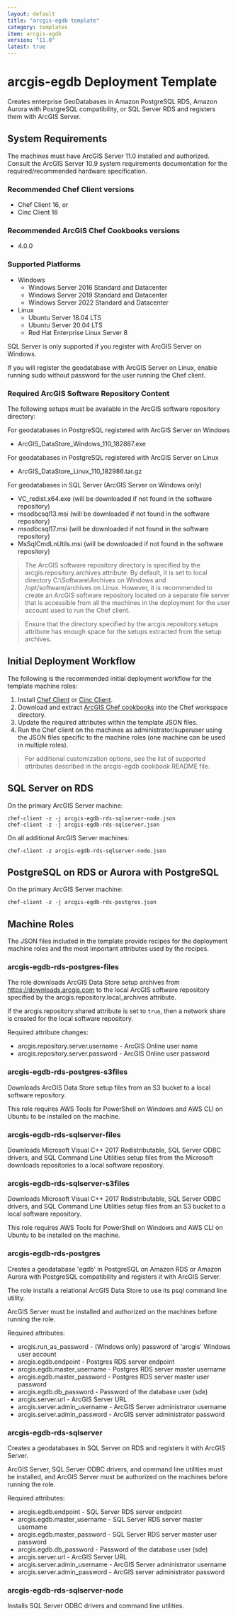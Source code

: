 ```yaml
---
layout: default
title: "arcgis-egdb template"
category: templates
item: arcgis-egdb
version: "11.0"
latest: true
---
```


# arcgis-egdb Deployment Template

Creates enterprise GeoDatabases in Amazon PostgreSQL RDS, Amazon Aurora with PostgreSQL compatibility, or SQL Server RDS and registers them with ArcGIS Server.

## System Requirements

The machines must have ArcGIS Server 11.0 installed and authorized. Consult the ArcGIS Server 10.9 system requirements documentation for the required/recommended hardware specification.

### Recommended Chef Client versions

* Chef Client 16, or
* Cinc Client 16

### Recommended ArcGIS Chef Cookbooks versions

* 4.0.0

### Supported Platforms

* Windows
  * Windows Server 2016 Standard and Datacenter
  * Windows Server 2019 Standard and Datacenter
  * Windows Server 2022 Standard and Datacenter
* Linux 
  * Ubuntu Server 18.04 LTS
  * Ubuntu Server 20.04 LTS
  * Red Hat Enterprise Linux Server 8

SQL Server is only supported if you register with ArcGIS Server on Windows.

If you will register the geodatabase with ArcGIS Server on Linux, enable running sudo without password for the user running the Chef client.

### Required ArcGIS Software Repository Content

The following setups must be available in the ArcGIS software repository directory:

For geodatabases in PostgreSQL registered with ArcGIS Server on Windows

* ArcGIS_DataStore_Windows_110_182887.exe

For geodatabases in PostgreSQL registered with ArcGIS Server on Linux

* ArcGIS_DataStore_Linux_110_182986.tar.gz

For geodatabases in SQL Server (ArcGIS Server on Windows only)

* VC_redist.x64.exe (will be downloaded if not found in the software repository)
* msodbcsql13.msi (will be downloaded if not found in the software repository)
* msodbcsql17.msi (will be downloaded if not found in the software repository)
* MsSqlCmdLnUtils.msi (will be downloaded if not found in the software repository)

> The ArcGIS software repository directory is specified by the arcgis.repository.archives attribute. By default, it is set to local directory C:\Software\Archives on Windows and /opt/software/archives on Linux. However, it is recommended to create an ArcGIS software repository located on a separate file server that is accessible from all the machines in the deployment for the user account used to run the Chef client.

> Ensure that the directory specified by the arcgis.repository.setups attribute has enough space for the setups extracted from the setup archives.

## Initial Deployment Workflow

The following is the recommended initial deployment workflow for the template machine roles:

1. Install [Chef Client](https://docs.chef.io/chef_install_script/) or [Cinc Client](https://cinc.sh/start/client/).
2. Download and extract [ArcGIS Chef cookbooks](https://github.com/Esri/arcgis-cookbook/releases) into the Chef workspace directory.
3. Update the required attributes within the template JSON files.
4. Run the Chef client on the machines as administrator/superuser using the JSON files specific to the machine roles (one machine can be used in multiple roles).

> For additional customization options, see the list of supported attributes described in the arcgis-egdb cookbook README file.

## SQL Server on RDS 

On the primary ArcGIS Server machine:

```
chef-client -z -j arcgis-egdb-rds-sqlserver-node.json
chef-client -z -j arcgis-egdb-rds-sqlserver.json
```

On all additional ArcGIS Server machines:

```
chef-client -z arcgis-egdb-rds-sqlserver-node.json
```

## PostgreSQL on RDS or Aurora with PostgreSQL

On the primary ArcGIS Server machine:

```
chef-client -z -j arcgis-egdb-rds-postgres.json
```

## Machine Roles

The JSON files included in the template provide recipes for the deployment machine roles and the most important attributes used by the recipes.  

### arcgis-egdb-rds-postgres-files

The role downloads ArcGIS Data Store setup archives from https://downloads.arcgis.com to the local ArcGIS software repository specified by the arcgis.repository.local_archives attribute.

If the arcgis.repository.shared attribute is set to `true`, then a network share is created for the local software repository.

Required attribute changes:

* arcgis.repository.server.username - ArcGIS Online user name
* arcgis.repository.server.password - ArcGIS Online user password

### arcgis-egdb-rds-postgres-s3files

Downloads ArcGIS Data Store setup files from an S3 bucket to a local software repository.

This role requires AWS Tools for PowerShell on Windows and AWS CLI on Ubuntu to be installed on the machine.  

### arcgis-egdb-rds-sqlserver-files

Downloads Microsoft Visual C++ 2017 Redistributable, SQL Server ODBC drivers, and SQL Command Line Utilities setup files from the Microsoft downloads repositories to a local software repository.

### arcgis-egdb-rds-sqlserver-s3files

Downloads Microsoft Visual C++ 2017 Redistributable, SQL Server ODBC drivers, and SQL Command Line Utilities setup files from an S3 bucket to a local software repository.

This role requires AWS Tools for PowerShell on Windows and AWS CLI on Ubuntu to be installed on the machine.  

### arcgis-egdb-rds-postgres

Creates a geodatabase 'egdb' in PostgreSQL on Amazon RDS or Amazon Aurora with PostgreSQL compatibility and registers it with ArcGIS Server.

The role installs a relational ArcGIS Data Store to use its psql command line utility.

ArcGIS Server must be installed and authorized on the machines before running the role.

Required attributes:

* arcgis.run_as_password - (Windows only) password of 'arcgis' Windows user account
* arcgis.egdb.endpoint - Postgres RDS server endpoint
* arcgis.egdb.master_username - Postgres RDS server master username
* arcgis.egdb.master_password - Postgres RDS server master user password
* arcgis.egdb.db_password - Password of the database user (sde)
* arcgis.server.url - ArcGIS Server URL
* arcgis.server.admin_username - ArcGIS Server administrator username
* arcgis.server.admin_password - ArcGIS server administrator password

### arcgis-egdb-rds-sqlserver

Creates a geodatabases in SQL Server on RDS and registers it with ArcGIS Server.

ArcGIS Server, SQL Server ODBC drivers, and command line utilities must be installed, and ArcGIS Server must be authorized on the machines before running the role.

Required attributes:

* arcgis.egdb.endpoint - SQL Server RDS server endpoint
* arcgis.egdb.master_username - SQL Server RDS server master username
* arcgis.egdb.master_password - SQL Server RDS server master user password
* arcgis.egdb.db_password - Password of the database user (sde)
* arcgis.server.url - ArcGIS Server URL
* arcgis.server.admin_username - ArcGIS Server administrator username
* arcgis.server.admin_password - ArcGIS server administrator password

### arcgis-egdb-rds-sqlserver-node

Installs SQL Server ODBC drivers and command line utilities.
